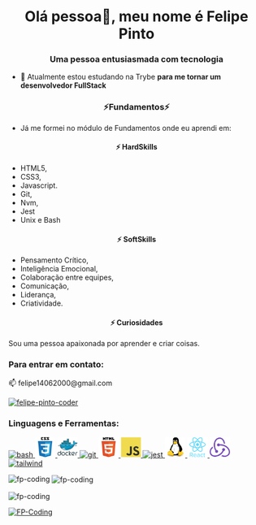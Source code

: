 <h1 align="center">Olá  pessoa👋, meu nome é Felipe Pinto</h1>
<h3 align="center">Uma pessoa entusiasmada com tecnologia</h3>

- 🌱 Atualmente estou estudando na Trybe **para me tornar um desenvolvedor FullStack**

<h3 align="center">⚡Fundamentos⚡</h3>

- Já me formei no módulo de Fundamentos onde eu aprendi em:
<h4 align="center">⚡ HardSkills</h4>

- HTML5, 
- CSS3, 
- Javascript.
- Git,
- Nvm,
- Jest
- Unix e Bash

<h4 align="center">⚡ SoftSkills</h4>

- Pensamento Crítico,
- Inteligência Emocional,
- Colaboração entre equipes,
- Comunicação,
- Liderança,
- Criatividade.

<h4 align="center">⚡ Curiosidades</h4>
<p weigth="bold">Sou uma pessoa apaixonada por aprender e criar coisas.</p>

<h3 align="left">Para entrar em contato:</h3>
<p align="left">📫 felipe14062000@gmail.com</p>
<p align="left">
<a href="https://linkedin.com/in/felipe-pinto-coder" target="blank"><img align="center" src="https://raw.githubusercontent.com/rahuldkjain/github-profile-readme-generator/master/src/images/icons/Social/linked-in-alt.svg" alt="felipe-pinto-coder" height="30" width="40" /></a>
</p>



<h3 align="left">Linguagens e Ferramentas:</h3>
<p align="left"> <a href="https://www.gnu.org/software/bash/" target="_blank" rel="noreferrer"> <img src="https://www.vectorlogo.zone/logos/gnu_bash/gnu_bash-icon.svg" alt="bash" width="40" height="40"/> </a> <a href="https://www.w3schools.com/css/" target="_blank" rel="noreferrer"> <img src="https://raw.githubusercontent.com/devicons/devicon/master/icons/css3/css3-original-wordmark.svg" alt="css3" width="40" height="40"/> </a> <a href="https://www.docker.com/" target="_blank" rel="noreferrer"> <img src="https://raw.githubusercontent.com/devicons/devicon/master/icons/docker/docker-original-wordmark.svg" alt="docker" width="40" height="40"/> </a> <a href="https://git-scm.com/" target="_blank" rel="noreferrer"> <img src="https://www.vectorlogo.zone/logos/git-scm/git-scm-icon.svg" alt="git" width="40" height="40"/> </a> <a href="https://www.w3.org/html/" target="_blank" rel="noreferrer"> <img src="https://raw.githubusercontent.com/devicons/devicon/master/icons/html5/html5-original-wordmark.svg" alt="html5" width="40" height="40"/> </a> <a href="https://developer.mozilla.org/en-US/docs/Web/JavaScript" target="_blank" rel="noreferrer"> <img src="https://raw.githubusercontent.com/devicons/devicon/master/icons/javascript/javascript-original.svg" alt="javascript" width="40" height="40"/> </a> <a href="https://jestjs.io" target="_blank" rel="noreferrer"> <img src="https://www.vectorlogo.zone/logos/jestjsio/jestjsio-icon.svg" alt="jest" width="40" height="40"/> </a> <a href="https://www.linux.org/" target="_blank" rel="noreferrer"> <img src="https://raw.githubusercontent.com/devicons/devicon/master/icons/linux/linux-original.svg" alt="linux" width="40" height="40"/> </a> <a href="https://reactjs.org/" target="_blank" rel="noreferrer"> <img src="https://raw.githubusercontent.com/devicons/devicon/master/icons/react/react-original-wordmark.svg" alt="react" width="40" height="40"/> </a> <a href="https://redux.js.org" target="_blank" rel="noreferrer"> <img src="https://raw.githubusercontent.com/devicons/devicon/master/icons/redux/redux-original.svg" alt="redux" width="40" height="40"/> </a> <a href="https://tailwindcss.com/" target="_blank" rel="noreferrer"> <img src="https://www.vectorlogo.zone/logos/tailwindcss/tailwindcss-icon.svg" alt="tailwind" width="40" height="40"/> </a> </p>

<p><img align="left" src="https://github-readme-stats.vercel.app/api/top-langs?username=fp-coding&show_icons=true&locale=en&layout=compact" alt="fp-coding" /></p>

<p>&nbsp;<img align="center" src="https://github-readme-stats.vercel.app/api?username=fp-coding&show_icons=true&locale=en" alt="fp-coding" /></p>

<p><img align="center" src="https://github-readme-streak-stats.herokuapp.com/?user=fp-coding&" alt="fp-coding" /></p>

<p align="left"> <a href="https://github.com/ryo-ma/github-profile-trophy"><img src="https://github-profile-trophy.vercel.app/?username=fp-coding" alt="FP-Coding" /></a> </p>
